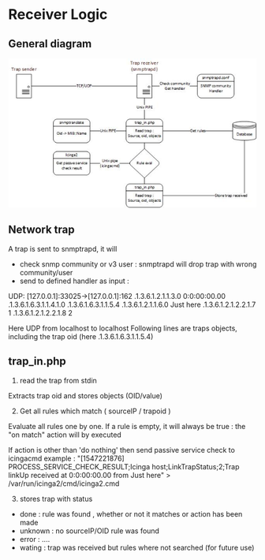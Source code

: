 Receiver Logic
===============


General diagram
---------------


![diag](img/receiver-diagram.jpg)

Network trap 
---------------

A trap is sent to snmptrapd, it will 

* check snmp community or v3 user : snmptrapd will drop trap with wrong community/user
* send to defined handler as input :

UDP: [127.0.0.1]:33025->[127.0.0.1]:162
.1.3.6.1.2.1.1.3.0 0:0:00:00.00
.1.3.6.1.6.3.1.1.4.1.0 .1.3.6.1.6.3.1.1.5.4
.1.3.6.1.2.1.1.6.0 Just here
.1.3.6.1.2.1.2.2.1.7 1
.1.3.6.1.2.1.2.2.1.8 2

Here UDP from localhost to localhost
Following lines are traps objects, including the trap oid (here .1.3.6.1.6.3.1.1.5.4)

trap_in.php
---------------

1) read the trap from stdin

Extracts trap oid and stores objects (OID/value)

2) Get all rules which match ( sourceIP / trapoid )

Evaluate all rules one by one.
If a rule is empty, it will always be true : the "on match" action will by executed

If action is other than 'do nothing' then send passive service check to icingacmd
example : "[1547221876] PROCESS_SERVICE_CHECK_RESULT;Icinga host;LinkTrapStatus;2;Trap linkUp received at 0:0:00:00.00 from Just here" > /var/run/icinga2/cmd/icinga2.cmd

3) stores trap with status
- done : rule was found , whether or not it matches or action has been made
- unknown : no sourceIP/OID rule was found
- error : ....
- wating : trap was received but rules where not searched (for future use)